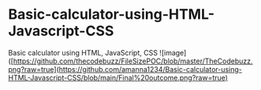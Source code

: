 # Basic-calculator-using-HTML-Javascript-CSS
Basic calculator using HTML, JavaScript, CSS
![image]([https://github.com/thecodebuzz/FileSizePOC/blob/master/TheCodebuzz.png?raw=true](https://github.com/amanna1234/Basic-calculator-using-HTML-Javascript-CSS/blob/main/Final%20outcome.png?raw=true)

